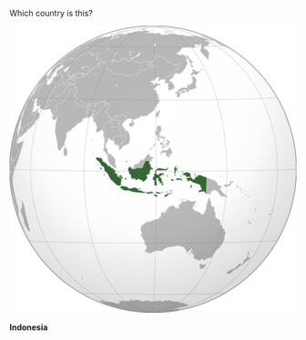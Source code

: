 Which country is this?

![Map of a country](images/Indonesia_(orthographic_projection).svg)
<!--question-->
**Indonesia**